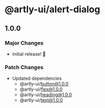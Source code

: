# @artly-ui/alert-dialog

## 1.0.0

### Major Changes

- Initial release! 🎉

### Patch Changes

- Updated dependencies
  - @artly-ui/button@1.0.0
  - @artly-ui/flex@1.0.0
  - @artly-ui/heading@1.0.0
  - @artly-ui/text@1.0.0
